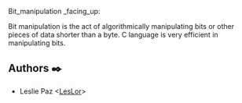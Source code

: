 Bit_manipulation _facing_up:

Bit manipulation is the act of algorithmically manipulating bits or other pieces of data shorter than a byte. C language is very efficient in manipulating bits.


## Authors :black_nib:

* Leslie Paz <[LesLor](https://github.com/LesLor)>

